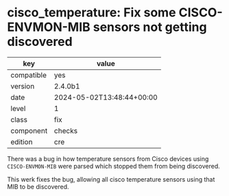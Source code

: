 [//]: # (werk v2)
# cisco_temperature: Fix some CISCO-ENVMON-MIB sensors not getting discovered

key        | value
---------- | ---
compatible | yes
version    | 2.4.0b1
date       | 2024-05-02T13:48:44+00:00
level      | 1
class      | fix
component  | checks
edition    | cre

There was a bug in how temperature sensors from Cisco devices using
<code>CISCO-ENVMON-MIB</code> were parsed which stopped them from being
discovered.

This werk fixes the bug, allowing all cisco temperature sensors using
that MIB to be discovered.